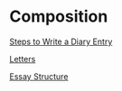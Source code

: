 # Composition

[Steps to Write a Diary Entry](Compositio%20121b3/Steps%20to%20W%207c20b.md)

[Letters](Compositio%20121b3/Letters%20cf281.md)

[Essay Structure](Compositio%20121b3/Essay%20Stru%20fb380.md)